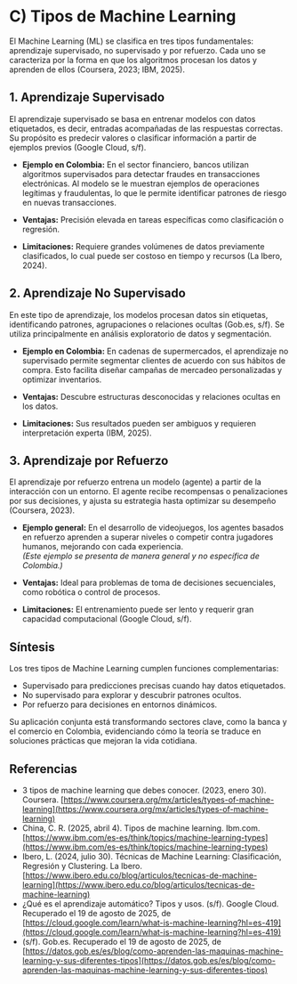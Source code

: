 # C) Tipos de Machine Learning

El Machine Learning (ML) se clasifica en tres tipos fundamentales: aprendizaje supervisado, no supervisado y por refuerzo. Cada uno se caracteriza por la forma en que los algoritmos procesan los datos y aprenden de ellos (Coursera, 2023; IBM, 2025).

## 1. Aprendizaje Supervisado

El aprendizaje supervisado se basa en entrenar modelos con datos etiquetados, es decir, entradas acompañadas de las respuestas correctas. Su propósito es predecir valores o clasificar información a partir de ejemplos previos (Google Cloud, s/f).

- **Ejemplo en Colombia:** En el sector financiero, bancos utilizan algoritmos supervisados para detectar fraudes en transacciones electrónicas. Al modelo se le muestran ejemplos de operaciones legítimas y fraudulentas, lo que le permite identificar patrones de riesgo en nuevas transacciones.

- **Ventajas:** Precisión elevada en tareas específicas como clasificación o regresión.  
- **Limitaciones:** Requiere grandes volúmenes de datos previamente clasificados, lo cual puede ser costoso en tiempo y recursos (La Ibero, 2024).

## 2. Aprendizaje No Supervisado

En este tipo de aprendizaje, los modelos procesan datos sin etiquetas, identificando patrones, agrupaciones o relaciones ocultas (Gob.es, s/f). Se utiliza principalmente en análisis exploratorio de datos y segmentación.

- **Ejemplo en Colombia:** En cadenas de supermercados, el aprendizaje no supervisado permite segmentar clientes de acuerdo con sus hábitos de compra. Esto facilita diseñar campañas de mercadeo personalizadas y optimizar inventarios.

- **Ventajas:** Descubre estructuras desconocidas y relaciones ocultas en los datos.  
- **Limitaciones:** Sus resultados pueden ser ambiguos y requieren interpretación experta (IBM, 2025).

## 3. Aprendizaje por Refuerzo

El aprendizaje por refuerzo entrena un modelo (agente) a partir de la interacción con un entorno. El agente recibe recompensas o penalizaciones por sus decisiones, y ajusta su estrategia hasta optimizar su desempeño (Coursera, 2023).

- **Ejemplo general:** En el desarrollo de videojuegos, los agentes basados en refuerzo aprenden a superar niveles o competir contra jugadores humanos, mejorando con cada experiencia.  
  *(Este ejemplo se presenta de manera general y no específica de Colombia.)*

- **Ventajas:** Ideal para problemas de toma de decisiones secuenciales, como robótica o control de procesos.  
- **Limitaciones:** El entrenamiento puede ser lento y requerir gran capacidad computacional (Google Cloud, s/f).

## Síntesis

Los tres tipos de Machine Learning cumplen funciones complementarias:

- Supervisado para predicciones precisas cuando hay datos etiquetados.  
- No supervisado para explorar y descubrir patrones ocultos.  
- Por refuerzo para decisiones en entornos dinámicos.

Su aplicación conjunta está transformando sectores clave, como la banca y el comercio en Colombia, evidenciando cómo la teoría se traduce en soluciones prácticas que mejoran la vida cotidiana.

## Referencias

- 3 tipos de machine learning que debes conocer. (2023, enero 30). Coursera. [https://www.coursera.org/mx/articles/types-of-machine-learning](https://www.coursera.org/mx/articles/types-of-machine-learning)  
- China, C. R. (2025, abril 4). Tipos de machine learning. Ibm.com. [https://www.ibm.com/es-es/think/topics/machine-learning-types](https://www.ibm.com/es-es/think/topics/machine-learning-types)  
- Ibero, L. (2024, julio 30). Técnicas de Machine Learning: Clasificación, Regresión y Clustering. La Ibero. [https://www.ibero.edu.co/blog/articulos/tecnicas-de-machine-learning](https://www.ibero.edu.co/blog/articulos/tecnicas-de-machine-learning)  
- ¿Qué es el aprendizaje automático? Tipos y usos. (s/f). Google Cloud. Recuperado el 19 de agosto de 2025, de [https://cloud.google.com/learn/what-is-machine-learning?hl=es-419](https://cloud.google.com/learn/what-is-machine-learning?hl=es-419)  
- (s/f). Gob.es. Recuperado el 19 de agosto de 2025, de [https://datos.gob.es/es/blog/como-aprenden-las-maquinas-machine-learning-y-sus-diferentes-tipos](https://datos.gob.es/es/blog/como-aprenden-las-maquinas-machine-learning-y-sus-diferentes-tipos)  
